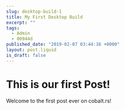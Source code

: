 ```yaml
---
slug: desktop-build-1
title: My First Desktop Build
excerpt: ""
tags:
  - Admin
  - 00944d
published_date: "2019-02-07 03:44:16 +0000"
layout: post.liquid
is_draft: false
---
```

# This is our first Post!

Welcome to the first post ever on cobalt.rs!
